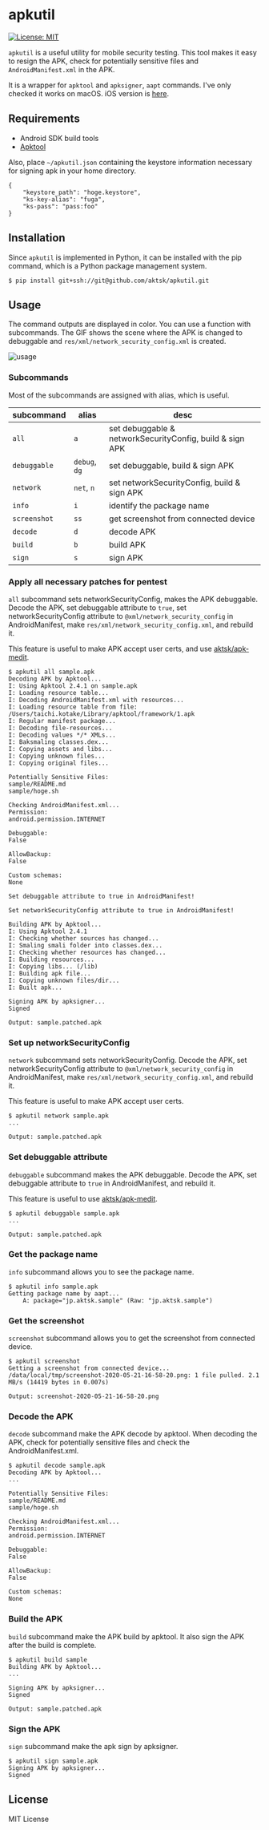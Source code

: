 # apkutil

[![License: MIT](https://img.shields.io/badge/License-MIT-blue.svg)](https://github.com/aktsk/apkutil/blob/master/LICENSE)

`apkutil` is a useful utility for mobile security testing.
This tool makes it easy to resign the APK, check for potentially sensitive files and `AndroidManifest.xml` in the APK.

It is a wrapper for `apktool` and `apksigner`, `aapt` commands.
I've only checked it works on macOS.
iOS version is [here](https://github.com/aktsk/ipautil).

## Requirements

- Android SDK build tools
- [Apktool](https://ibotpeaches.github.io/Apktool/)

Also, place `~/apkutil.json` containing the keystore information necessary for signing apk in your home directory.

```
{
    "keystore_path": "hoge.keystore",
    "ks-key-alias": "fuga",
    "ks-pass": "pass:foo"
}
```

## Installation
Since `apkutil` is implemented in Python, it can be installed with the pip command, which is a Python package management system.

```
$ pip install git+ssh://git@github.com/aktsk/apkutil.git
```

## Usage
The command outputs are displayed in color. You can use a function with subcommands.
The GIF shows the scene where the APK is changed to debuggable and `res/xml/network_security_config.xml` is created.

![usage](./img/usage.gif)

### Subcommands
Most of the subcommands are assigned with alias, which is useful.

|subcommand  |alias  |desc  |
|---|---|---|
|`all` |`a` | set debuggable & networkSecurityConfig, build & sign APK |
|`debuggable` |`debug`, `dg`  | set debuggable, build & sign APK |
|`network` |`net`, `n`  | set networkSecurityConfig, build & sign APK |
|`info` | `i` | identify the package name |
|`screenshot` |`ss`  | get screenshot from connected device |
|`decode` |`d`  | decode APK |
|`build` |`b`  | build APK |
|`sign` |`s`  | sign APK |


### Apply all necessary patches for pentest
`all` subcommand sets networkSecurityConfig, makes the APK debuggable.
Decode the APK, set debuggable attribute to `true`, set networkSecurityConfig attribute to `@xml/network_security_config` in AndroidManifest, make `res/xml/network_security_config.xml`, and rebuild it.

This feature is useful to make APK accept user certs, and use [aktsk/apk-medit](https://github.com/aktsk/apk-medit).

```
$ apkutil all sample.apk
Decoding APK by Apktool...
I: Using Apktool 2.4.1 on sample.apk
I: Loading resource table...
I: Decoding AndroidManifest.xml with resources...
I: Loading resource table from file: /Users/taichi.kotake/Library/apktool/framework/1.apk
I: Regular manifest package...
I: Decoding file-resources...
I: Decoding values */* XMLs...
I: Baksmaling classes.dex...
I: Copying assets and libs...
I: Copying unknown files...
I: Copying original files...

Potentially Sensitive Files:
sample/README.md
sample/hoge.sh

Checking AndroidManifest.xml...
Permission:
android.permission.INTERNET

Debuggable:
False

AllowBackup:
False

Custom schemas:
None

Set debuggable attribute to true in AndroidManifest!

Set networkSecurityConfig attribute to true in AndroidManifest!

Building APK by Apktool...
I: Using Apktool 2.4.1
I: Checking whether sources has changed...
I: Smaling smali folder into classes.dex...
I: Checking whether resources has changed...
I: Building resources...
I: Copying libs... (/lib)
I: Building apk file...
I: Copying unknown files/dir...
I: Built apk...

Signing APK by apksigner...
Signed

Output: sample.patched.apk
```

### Set up networkSecurityConfig
`network` subcommand sets networkSecurityConfig.
Decode the APK, set networkSecurityConfig attribute to `@xml/network_security_config` in AndroidManifest, make `res/xml/network_security_config.xml`, and rebuild it.

This feature is useful to make APK accept user certs.

```
$ apkutil network sample.apk
...

Output: sample.patched.apk
```

### Set debuggable attribute
`debuggable` subcommand makes the APK debuggable.
Decode the APK, set debuggable attribute to `true` in AndroidManifest, and rebuild it.

This feature is useful to use [aktsk/apk-medit](https://github.com/aktsk/apk-medit).

```
$ apkutil debuggable sample.apk
...

Output: sample.patched.apk
```

### Get the package name
`info` subcommand allows you to see the package name.

```
$ apkutil info sample.apk
Getting package name by aapt...
    A: package="jp.aktsk.sample" (Raw: "jp.aktsk.sample")
```

### Get the screenshot
`screenshot` subcommand allows you to get the screenshot from connected device.

```
$ apkutil screenshot 
Getting a screenshot from connected device...
/data/local/tmp/screenshot-2020-05-21-16-58-20.png: 1 file pulled. 2.1 MB/s (14419 bytes in 0.007s)

Output: screenshot-2020-05-21-16-58-20.png
```

### Decode the APK
`decode` subcommand make the APK decode by apktool.
When decoding the APK, check for potentially sensitive files and check the AndroidManifest.xml.

```
$ apkutil decode sample.apk
Decoding APK by Apktool...
...

Potentially Sensitive Files:
sample/README.md
sample/hoge.sh

Checking AndroidManifest.xml...
Permission:
android.permission.INTERNET

Debuggable:
False

AllowBackup:
False

Custom schemas:
None
```

### Build the APK
`build` subcommand make the APK build by apktool.
It also sign the APK after the build is complete.

```
$ apkutil build sample
Building APK by Apktool...
...

Signing APK by apksigner...
Signed

Output: sample.patched.apk
```

### Sign the APK
`sign` subcommand make the apk sign by apksigner.

```
$ apkutil sign sample.apk
Signing APK by apksigner...
Signed
```

## License
MIT License
